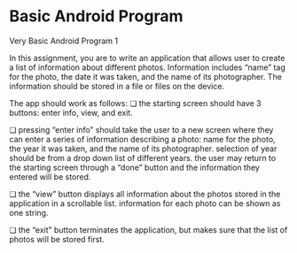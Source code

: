 # Basic Android Program

Very Basic Android Program 1

In this assignment, you are to write an application that allows user to create a list of information
about different photos. Information includes “name” tag for the photo, the date it was taken, and
the name of its photographer. The information should be stored in a file or files on the device.

The app should work as follows:
❏ the starting screen should have 3 buttons: enter info, view, and exit.

❏ pressing “enter info” should take the user to a new screen where they can enter a series
of information describing a photo: name for the photo, the year it was taken, and the
name of its photographer. selection of year should be from a drop down list of different
years. the user may return to the starting screen through a “done” button and the
information they entered will be stored.

❏ the “view” button displays all information about the photos stored in the application in a
scrollable list. information for each photo can be shown as one string.

❏ the “exit” button terminates the application, but makes sure that the list of photos will
be stored first.
